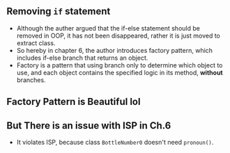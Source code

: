 ## Removing `if` statement

- Although the auther argued that the if-else statement should be removed in OOP,
  it has not been disappeared, rather it is just moved to extract class.
- So hereby in chapter 6, the author introduces factory pattern, which includes if-else branch that returns an object.
- Factory is a pattern that using branch only to determine which object to use, and each object contains the specified logic in its method, **without** branches.

## Factory Pattern is Beautiful lol

## But There is an issue with ISP in Ch.6

- It violates ISP, because class `BottleNumber0` doesn't need `pronoun()`.

